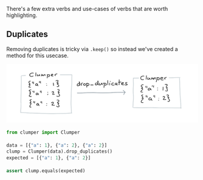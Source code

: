There's a few extra verbs and use-cases of verbs that
are worth highlighting.

## Duplicates

Removing duplicates is tricky via `.keep()` so instead we've
created a method for this usecase.

![](../img/drop_duplicates.png)

```python
from clumper import Clumper

data = [{"a": 1}, {"a": 2}, {"a": 2}]
clump = Clumper(data).drop_duplicates()
expected = [{"a": 1}, {"a": 2}]

assert clump.equals(expected)
```
